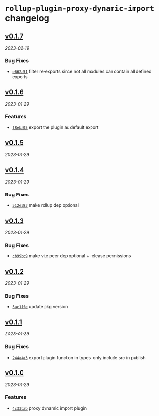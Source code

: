 # `rollup-plugin-proxy-dynamic-import` changelog

<!-- CHLOG_SPLIT_MARKER -->

## [v0.1.7](https://github.com/ydcjeff/rollup-plugin-proxy-dynamic-import/compare/v0.1.6...v0.1.7)

_2023-02-19_

### Bug Fixes

- [`e662a51`](https://github.com/ydcjeff/rollup-plugin-proxy-dynamic-import/commit/e662a51)
  filter re-exports since not all modules can contain all defined exports

## [v0.1.6](https://github.com/ydcjeff/rollup-plugin-proxy-dynamic-import/compare/v0.1.5...v0.1.6)

_2023-01-29_

### Features

- [`f8eba05`](https://github.com/ydcjeff/rollup-plugin-proxy-dynamic-import/commit/f8eba05)
  export the plugin as default export

## [v0.1.5](https://github.com/ydcjeff/rollup-plugin-proxy-dynamic-import/compare/v0.1.4...v0.1.5)

_2023-01-29_

## [v0.1.4](https://github.com/ydcjeff/rollup-plugin-proxy-dynamic-import/compare/v0.1.3...v0.1.4)

_2023-01-29_

### Bug Fixes

- [`512e383`](https://github.com/ydcjeff/rollup-plugin-proxy-dynamic-import/commit/512e383)
  make rollup dep optional

## [v0.1.3](https://github.com/ydcjeff/rollup-plugin-proxy-dynamic-import/compare/v0.1.2...v0.1.3)

_2023-01-29_

### Bug Fixes

- [`cb99bc9`](https://github.com/ydcjeff/rollup-plugin-proxy-dynamic-import/commit/cb99bc9)
  make vite peer dep optional + release permissions

## [v0.1.2](https://github.com/ydcjeff/rollup-plugin-proxy-dynamic-import/compare/v0.1.1...v0.1.2)

_2023-01-29_

### Bug Fixes

- [`5ac11fe`](https://github.com/ydcjeff/rollup-plugin-proxy-dynamic-import/commit/5ac11fe)
  update pkg version

## [v0.1.1](https://github.com/ydcjeff/rollup-plugin-proxy-dynamic-import/compare/v0.1.0...v0.1.1)

_2023-01-29_

### Bug Fixes

- [`244a4a3`](https://github.com/ydcjeff/rollup-plugin-proxy-dynamic-import/commit/244a4a3)
  export plugin function in types, only include src in publish

## [v0.1.0](https://github.com/ydcjeff/rollup-plugin-proxy-dynamic-import/compare/4c33bab...v0.1.0)

_2023-01-29_

### Features

- [`4c33bab`](https://github.com/ydcjeff/rollup-plugin-proxy-dynamic-import/commit/4c33bab)
  proxy dynamic import plugin

